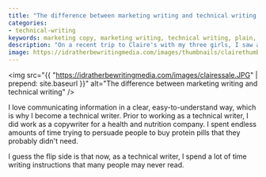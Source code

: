 ```yaml
---
title: "The difference between marketing writing and technical writing in one small sign"
categories:
- technical-writing
keywords: marketing copy, marketing writing, technical writing, plain, concise, clear, plain language
description: "On a recent trip to Claire's with my three girls, I saw a sign that captured the distinction between marketing writing and technical writing perfectly."
image: https://idratherbewritingmedia.com/images/thumbnails/clairethumb.png
---
```


<img src="{{ "https://idratherbewritingmedia.com/images/clairessale.JPG" | prepend: site.baseurl }}" alt="The difference between marketing writing and technical writing" />

I love communicating information in a clear, easy-to-understand way, which is why I become a technical writer. Prior to working as a technical writer, I did work as a copywriter for a health and nutrition company. I spent endless amounts of time trying to persuade people to buy protein pills that they probably didn't need.

I guess the flip side is that now, as a technical writer, I spend a lot of time writing instructions that many people may never read.
